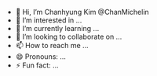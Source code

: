 - 👋 Hi, I’m Chanhyung Kim @ChanMichelin
- 👀 I’m interested in ...
- 🌱 I’m currently learning ...
- 💞️ I’m looking to collaborate on ...
- 📫 How to reach me ...
- 😄 Pronouns: ...
- ⚡ Fun fact: ...

<!---
ChanMichelin/ChanMichelin is a ✨ special ✨ repository because its `README.md` (this file) appears on your GitHub profile.
You can click the Preview link to take a look at your changes.
--->
